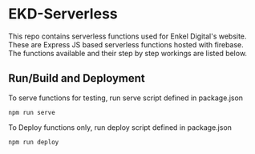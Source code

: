 # EKD-Serverless
This repo contains serverless functions used for Enkel Digital's website.  
These are Express JS based serverless functions hosted with firebase.  
The functions available and their step by step workings are listed below.  


## Run/Build and Deployment
To serve functions for testing, run serve script defined in package.json
```
npm run serve
```
To Deploy functions only, run deploy script defined in package.json
```
npm run deploy
```